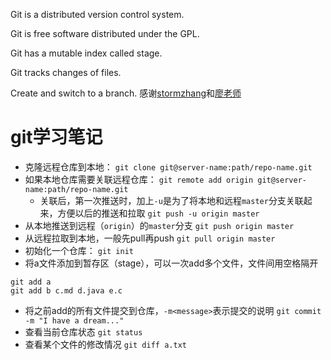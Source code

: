 Git is a distributed version control system.

Git is free software distributed under the GPL.

Git has a mutable index called stage.

Git tracks changes of files.

Create and switch to a branch.
感谢[stormzhang](http://stormzhang.com/github/2016/06/04/learn-github-from-zero4/)和[廖老师](http://www.liaoxuefeng.com/wiki/0013739516305929606dd18361248578c67b8067c8c017b000)
# git学习笔记
- 克隆远程仓库到本地：
`git clone git@server-name:path/repo-name.git`
- 如果本地仓库需要关联远程仓库：
`git remote add origin git@server-name:path/repo-name.git`
	- 关联后，第一次推送时，加上`-u`是为了将本地和远程`master`分支关联起来，方便以后的推送和拉取
	`git push -u origin master`
- 从本地推送到远程（`origin`）的`master`分支
`git push origin master`
- 从远程拉取到本地，一般先pull再push
`git pull origin master`
- 初始化一个仓库：
`git init`
- 将a文件添加到暂存区（stage），可以一次add多个文件，文件间用空格隔开
```
git add a
git add b c.md d.java e.c
```
- 将之前add的所有文件提交到仓库，`-m<message>`表示提交的说明
`git commit -m "I have a dream..."`
- 查看当前仓库状态
`git status`
- 查看某个文件的修改情况
`git diff a.txt`
